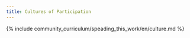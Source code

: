 ```yaml
---
title: Cultures of Participation
---
```


{% include community_curriculum/speading_this_work/en/culture.md %}
